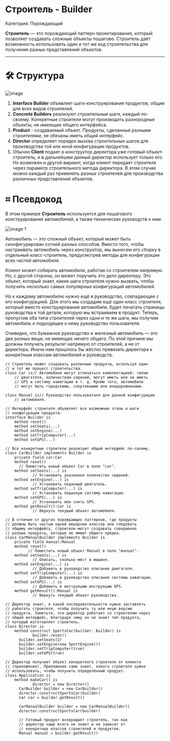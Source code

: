 # Строитель - Builder

Категория: Порождающий

**Строитель** — это порождающий паттерн проектирования, который позволяет создавать сложные объекты пошагово. Строитель даёт возможность использовать один и тот же код строительства для получения разных представлений объектов.

---

# 🛠️ Структура

![image](https://github.com/user-attachments/assets/bc7b4d92-1629-4ea5-a692-7cfb77a6fa27)

1. **Interface Builder** объявляет шаги конструирования продуктов, общие для всех видов строителей.
2. **Concrete Builders** реализуют строительные шаги, каждый по-своему. Конкретные строители могут производить разнородные объекты, не имеющие общего интерфейса.
3. **Product** - создаваемый объект. Продукты, сделанные разными строителями, не обязаны иметь общий интерфейс.
4. **Director** определяет порядок вызова строительных шагов для производства той или иной конфигурации продуктов.
5. Обычно **Client** подает в конструктор директора уже готовый объект-строитель, и в дальнейшем данный директор использует только его. Но возможен и другой вариант, когда клиент передает строителя через параметр строительного метода директора. В этом случае можно каждый раз применять разных строителей для производства различных представлений объектов.

# ⌗ Псевдокод

В этом примере **Строитель** используется для пошагового конструирования автомобилей, а также технических руководств к ним.

![image 1](https://github.com/user-attachments/assets/4f8cb31f-acc6-44d3-82f0-35751d013174)

Автомобиль — это сложный объект, который может быть сконфигурирован сотней разных способов. Вместо того, чтобы настраивать автомобиль через конструктор, мы вынесем его сборку в отдельный класс-строитель, предусмотрев методы для конфигурации всех частей автомобиля.

Клиент может собирать автомобили, работая со строителем напрямую. Но, с другой стороны, он может поручить это дело директору. Это объект, который знает, какие шаги строителя нужно вызвать, чтобы получить несколько самых популярных конфигураций автомобилей.

Но к каждому автомобилю нужно ещё и руководство, совпадающее с его конфигурацией. Для этого мы создадим ещё один класс строителя, который вместо конструирования автомобиля, будет печатать страницы руководства к той детали, которую мы встраиваем в продукт. Теперь, пропустив оба типа строителей через одни и те же шаги, мы получим автомобиль и подходящее к нему руководство пользователя.

Очевидно, что бумажное руководство и железный автомобиль — это две разных вещи, не имеющих ничего общего. По этой причине мы должны получать результат напрямую от строителей, а не от директора. Иначе нам пришлось бы жёстко привязать директора к конкретным классам автомобилей и руководств.

```
// Строитель может создавать различные продукты, используя один
// и тот же процесс строительства.
class Car is// Автомобили могут отличаться комплектацией: типом
    // двигателя, количеством сидений, могут иметь или не иметь
    // GPS и систему навигации и т. д. Кроме того, автомобили
    // могут быть городскими, спортивными или внедорожниками.

class Manual is// Руководство пользователя для данной конфигурации
    // автомобиля.

// Интерфейс строителя объявляет все возможные этапы и шаги
// конфигурации продукта.
interface Builder is 
	method reset()
	method setSeats(...)
	method setEngine(...)
	method setTripComputer(...)
	method setGPS(...)

// Все конкретные строители реализуют общий интерфейс по-своему.
class CarBuilder implements Builder is
	private field car:Car
	method reset()
      // Поместить новый объект Car в поле "car".
	method setSeats(...) is
			// Установить указанное количество сидений.
	method setEngine(...) is
			// Установить поданный двигатель.
	method setTripComputer(...) is
			// Установить поданную систему навигации.
	method setGPS(...) is
			// Установить или снять GPS.
	method getResult():Car is 
			// Вернуть текущий объект автомобиля.

// В отличие от других порождающих паттернов, где продукты
// должны быть частью одной иерархии классов или следовать
// общему интерфейсу, строители могут создавать совершенно
// разные продукты, которые не имеют общего предка.
class CarManualBuilder implements Builder is
	private field manual:Manual
	method reset()
		  // Поместить новый объект Manual в поле "manual".
	method setSeats(...) is
			// Описать, сколько мест в машине.
	method setEngine(...) is
			// Добавить в руководство описание двигателя.
	method setTripComputer(...) is
			// Добавить в руководство описание системы навигации.
	method setGPS(...) is
			// Добавить в инструкцию инструкцию GPS.
	method getResult():Manual is
			// Вернуть текущий объект руководства.

// Директор знает, в какой последовательности нужно заставлять
// работать строителя, чтобы получить ту или иную версию
// продукта. Заметьте, что директор работает со строителем через
// общий интерфейс, благодаря чему он не знает тип продукта,
// который изготовляет строитель.
class Director is 
	method construct SportsCar(builder: Builder) is 
			builder.reset()
      builder.setSeats(2)
      builder.setEngine(new SportEngine())
      builder.setTripComputer(true)
      builder.setGPS(true)

// Директор получает объект конкретного строителя от клиента
// (приложения). Приложение само знает, какого строителя нужно
// использовать, чтобы получить определённый продукт.
class Application is 
	method makeCar() is
			director = new Director()
      CarBuilder builder = new CarBuilder()
      director.constructSportsCar(builder)
      Car car = builder.getResult()

      CarManualBuilder builder = new CarManualBuilder()
      director.constructSportsCar(builder)

      // Готовый продукт возвращает строитель, так как
      // директор чаще всего не знает и не зависит от
      // конкретных классов строителей и продуктов.
      Manual manual = builder.getResult()
```
